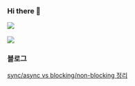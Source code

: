 ### Hi there 👋

<img src="https://github-readme-stats.vercel.app/api/top-langs/?username=hfjxjjd123&layout=compact"><br><br>
<img src="https://github-readme-stats.vercel.app/api?username=hfjxjjd123&show_icons=true">

### 블로그
[sync/async vs blocking/non-blocking 정리](https://dev-do-lee.tistory.com/8)
